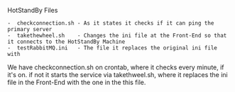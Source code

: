 HotStandBy Files

	-  checkconnection.sh - As it states it checks if it can ping the primary server
	-  takethewheel.sh    - Changes the ini file at the Front-End so that it connects to the HotStandBy Machine 
	-  testRabbitMQ.ini   - The file it replaces the original ini file with
	
We have checkconnection.sh on crontab, where it checks every minute, if it's on. if not it starts the service via takethweel.sh, where it replaces the ini file in the Front-End with the one in the this file.

